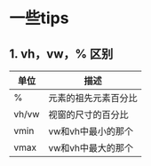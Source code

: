 # 一些tips



## 1. vh，vw，% 区别

| 单位  | 描述                 |
| ----- | -------------------- |
| %     | 元素的祖先元素百分比 |
| vh/vw | 视窗的尺寸的百分比   |
| vmin  | vw和vh中最小的那个   |
| vmax  | vw和vh中最大的那个   |

